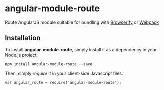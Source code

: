 angular-module-route
====================

Route AngularJS module suitable for bundling with [Browserify](http://browserify.org/) or [Webpack](http://webpack.github.io/)

Installation
------------

To install **angular-module-route**, simply install it as a dependency in your Node.js project.

    npm install angular-module-route --save

Then, simply *require* it in your client-side Javascript files.

    var angular_route = require('angular-module-route');

